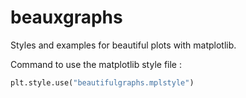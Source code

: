 # beauxgraphs
Styles and examples for beautiful plots with matplotlib.

Command to use the matplotlib style file :
```python
plt.style.use("beautifulgraphs.mplstyle")
```
